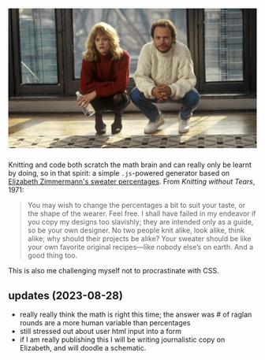 # ![sweater weather!](/_assets/MCDWHHA_EC025.jpg "when harry met sally")

Knitting and code both scratch the math brain and can really only be learnt by doing, so in that spirit: a simple `.js`-powered generator based on [Elizabeth Zimmermann's sweater percentages](https://tutorials.knitpicks.com/percentage-system/). From *Knitting without Tears*, 1971:
>You may wish to change the percentages a bit to suit your taste, or the shape of the wearer. Feel free. I shall have failed in my endeavor if you copy my designs too slavishly; they are intended only as a guide, so be your own designer. No two people knit alike, look alike, think alike; why should their projects be alike? Your sweater should be like your own favorite original recipes—like nobody else’s on earth.
>And a good thing too.

This is also me challenging myself not to procrastinate with CSS.

## updates (2023-08-28)
- really really think the math is right this time; the answer was # of raglan rounds are a more human variable than percentages
- still stressed out about user html input into a form
- if I am really publishing this I will be writing journalistic copy on Elizabeth, and will doodle a schematic.